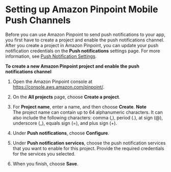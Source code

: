 # Setting up Amazon Pinpoint Mobile Push Channels<a name="channels-mobile-setup"></a>

Before you can use Amazon Pinpoint to send push notifications to your app, you first have to create a project and enable the push notifications channel\. After you create a project in Amazon Pinpoint, you can update your push notification credentials on the **Push notifications** settings page\. For more information, see [Push Notification Settings](settings-push.md)\.

**To create a new Amazon Pinpoint project and enable the push notifications channel**

1. Open the Amazon Pinpoint console at [https://console\.aws\.amazon\.com/pinpoint/](https://console.aws.amazon.com/pinpoint/)\.

1. On the **All projects** page, choose **Create a project**\.

1. For **Project name**, enter a name, and then choose **Create**\.
**Note**  
The project name can contain up to 64 alphanumeric characters\. It can also include the following characters: comma \(,\), period \(\.\), at sign \(@\), underscore \(\_\), equals sign \(=\), and plus sign \(\+\)\.

1. Under **Push notifications**, choose **Configure**\.

1. Under **Push notification services**, choose the push notification services that you want to enable for this project\. Provide the required credentials for the services you selected\.

1. When you finish, choose **Save**\.